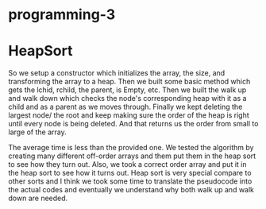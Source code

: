 # programming-3

# HeapSort
So we setup a constructor which initializes the array, the size, and transforming the array to a heap. 
Then we built some basic method which gets the lchid, rchild, the parent, is Empty, etc. 
Then we built the walk up and walk down which checks the node's corresponding heap with it as a child and as a parent as we moves through.
Finally we kept deleting the largest node/ the root and keep making sure the order of the heap is right until every node is being deleted.
And that returns us the order from small to large of the array.

The average time is less than the provided one. We tested the algorithm by creating many different off-order arrays and them put them in the heap sort to see how they turn out. Also, we took a correct order array and put it in the heap sort to see how it turns out. Heap sort is very special compare to other sorts and I think we took some time to translate the pseudocode into the actual codes and eventually we understand why both walk up and walk down are needed.

